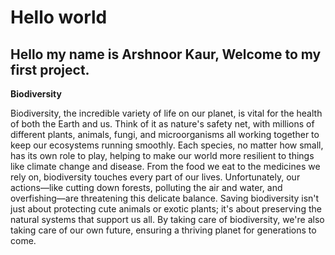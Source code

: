 # Hello world

## Hello my name is Arshnoor Kaur, Welcome to my first project.

**Biodiversity**

Biodiversity, the incredible variety of life on our planet, is vital for the health of both the Earth and us. Think of it as nature's safety net, with millions of different plants, animals, fungi, and microorganisms all working together to keep our ecosystems running smoothly. Each species, no matter how small, has its own role to play, helping to make our world more resilient to things like climate change and disease. From the food we eat to the medicines we rely on, biodiversity touches every part of our lives. Unfortunately, our actions—like cutting down forests, polluting the air and water, and overfishing—are threatening this delicate balance. Saving biodiversity isn't just about protecting cute animals or exotic plants; it's about preserving the natural systems that support us all. By taking care of biodiversity, we're also taking care of our own future, ensuring a thriving planet for generations to come.